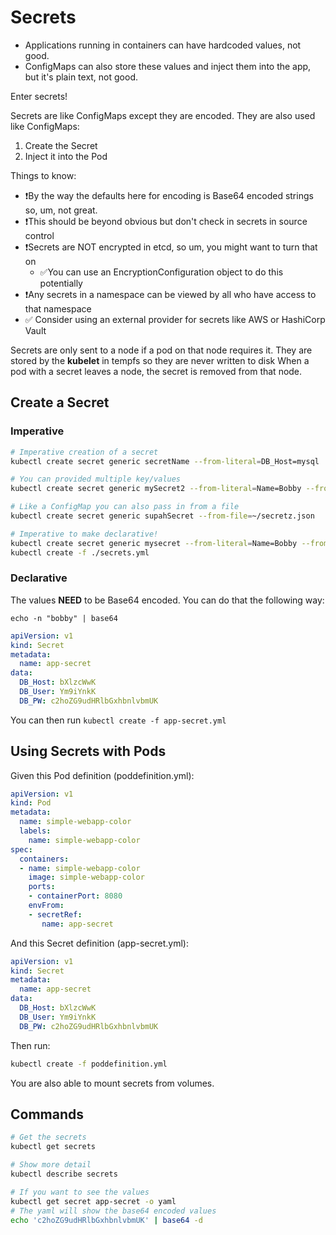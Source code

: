 # Secrets

- Applications running in containers can have hardcoded values, not good.
- ConfigMaps can also store these values and inject them into the app, but it's plain text, not good.

Enter secrets!

Secrets are like ConfigMaps except they are encoded.  They are also used like ConfigMaps:

1. Create the Secret
2. Inject it into the Pod

Things to know:

- ❗By the way the defaults here for encoding is Base64 encoded strings so, um, not great.
- ❗This should be beyond obvious but don't check in secrets in source control
- ❗Secrets are NOT encrypted in etcd, so um, you might want to turn that on
  * ✅You can use an EncryptionConfiguration object to do this potentially
- ❗Any secrets in a namespace can be viewed by all who have access to that namespace
- ✅ Consider using an external provider for secrets like AWS or HashiCorp Vault

Secrets are only sent to a node if a pod on that node requires it.
They are stored by the **kubelet** in tempfs so they are never written to disk
When a pod with a secret leaves a node, the secret is removed from that node.


## Create a Secret

### Imperative

```bash
# Imperative creation of a secret
kubectl create secret generic secretName --from-literal=DB_Host=mysql

# You can provided multiple key/values
kubectl create secret generic mySecret2 --from-literal=Name=Bobby --from-literal=Secret=peanutbutter

# Like a ConfigMap you can also pass in from a file
kubectl create secret generic supahSecret --from-file=~/secretz.json

# Imperative to make declarative!
kubectl create secret generic mysecret --from-literal=Name=Bobby --from-literal=Secret=peanutbutter --dry-run=client -o yaml > secrets.yml
kubectl create -f ./secrets.yml
```

### Declarative

The values **NEED** to be Base64 encoded.  You can do that the following way:

`echo -n "bobby" | base64`

```yml
apiVersion: v1
kind: Secret
metadata:
  name: app-secret
data:
  DB_Host: bXlzcWwK 
  DB_User: Ym9iYnkK 
  DB_PW: c2hoZG9udHRlbGxhbnlvbmUK
```

You can then run `kubectl create -f app-secret.yml`

## Using Secrets with Pods

Given this Pod definition (poddefinition.yml):

```yaml
apiVersion: v1
kind: Pod
metadata:
  name: simple-webapp-color
  labels:
    name: simple-webapp-color
spec:
  containers:
  - name: simple-webapp-color
    image: simple-webapp-color
    ports:
    - containerPort: 8080
    envFrom:
    - secretRef:
       name: app-secret
```

And this Secret definition (app-secret.yml):

```yml
apiVersion: v1
kind: Secret
metadata:
  name: app-secret
data:
  DB_Host: bXlzcWwK 
  DB_User: Ym9iYnkK 
  DB_PW: c2hoZG9udHRlbGxhbnlvbmUK
```

Then run:

```bash
kubectl create -f poddefinition.yml
```

You are also able to mount secrets from volumes.

## Commands

```bash
# Get the secrets
kubectl get secrets

# Show more detail
kubectl describe secrets

# If you want to see the values
kubectl get secret app-secret -o yaml
# The yaml will show the base64 encoded values
echo 'c2hoZG9udHRlbGxhbnlvbmUK' | base64 -d
```

